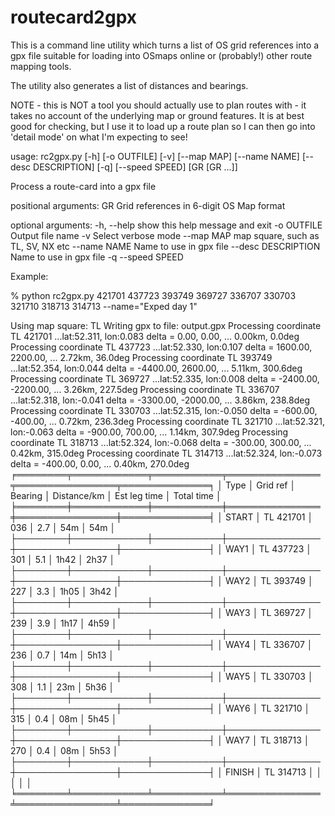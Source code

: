 # routecard2gpx

This is a command line utility which turns a list of OS grid references into a gpx file
suitable for loading into OSmaps online or (probably!) other route mapping tools.

The utility also generates a list of distances and bearings.

NOTE - this is NOT a tool you should actually use to plan routes with - it takes no
account of the underlying map or ground features. It is at best good for checking,
but I use it to load up a route plan so I can then go into 'detail mode' on what
I'm expecting to see!

usage: rc2gpx.py [-h] [-o OUTFILE] [-v] [--map MAP] [--name NAME] [--desc DESCRIPTION] [-q] [--speed SPEED] [GR [GR ...]]

Process a route-card into a gpx file

positional arguments:
  GR                  Grid references in 6-digit OS Map format

optional arguments:
  -h, --help          show this help message and exit
  -o OUTFILE          Output file name
  -v                  Select verbose mode
  --map MAP           map square, such as TL, SV, NX etc
  --name NAME         Name to use in gpx file
  --desc DESCRIPTION  Name to use in gpx file
  -q
  --speed SPEED
  
  
  Example:
  
%  python rc2gpx.py 421701 437723 393749 369727 336707 330703 321710 318713 314713 --name="Exped day 1"

Using map square: TL
Writing gpx to file: output.gpx
Processing coordinate TL 421701 ...lat:52.311, lon:0.083  delta = 0.00, 0.00,  ... 0.00km, 0.0deg
Processing coordinate TL 437723 ...lat:52.330, lon:0.107  delta = 1600.00, 2200.00,  ... 2.72km, 36.0deg
Processing coordinate TL 393749 ...lat:52.354, lon:0.044  delta = -4400.00, 2600.00,  ... 5.11km, 300.6deg
Processing coordinate TL 369727 ...lat:52.335, lon:0.008  delta = -2400.00, -2200.00,  ... 3.26km, 227.5deg
Processing coordinate TL 336707 ...lat:52.318, lon:-0.041  delta = -3300.00, -2000.00,  ... 3.86km, 238.8deg
Processing coordinate TL 330703 ...lat:52.315, lon:-0.050  delta = -600.00, -400.00,  ... 0.72km, 236.3deg
Processing coordinate TL 321710 ...lat:52.321, lon:-0.063  delta = -900.00, 700.00,  ... 1.14km, 307.9deg
Processing coordinate TL 318713 ...lat:52.324, lon:-0.068  delta = -300.00, 300.00,  ... 0.42km, 315.0deg
Processing coordinate TL 314713 ...lat:52.324, lon:-0.073  delta = -400.00, 0.00,  ... 0.40km, 270.0deg
╒════════╤════════════╤═══════════╤═══════════════╤════════════════╤══════════════╕
│ Type   │ Grid ref   │ Bearing   │ Distance/km   │ Est leg time   │ Total time   │
╞════════╪════════════╪═══════════╪═══════════════╪════════════════╪══════════════╡
│ START  │ TL 421701  │ 036       │ 2.7           │ 54m            │ 54m          │
├────────┼────────────┼───────────┼───────────────┼────────────────┼──────────────┤
│ WAY1   │ TL 437723  │ 301       │ 5.1           │ 1h42           │ 2h37         │
├────────┼────────────┼───────────┼───────────────┼────────────────┼──────────────┤
│ WAY2   │ TL 393749  │ 227       │ 3.3           │ 1h05           │ 3h42         │
├────────┼────────────┼───────────┼───────────────┼────────────────┼──────────────┤
│ WAY3   │ TL 369727  │ 239       │ 3.9           │ 1h17           │ 4h59         │
├────────┼────────────┼───────────┼───────────────┼────────────────┼──────────────┤
│ WAY4   │ TL 336707  │ 236       │ 0.7           │ 14m            │ 5h13         │
├────────┼────────────┼───────────┼───────────────┼────────────────┼──────────────┤
│ WAY5   │ TL 330703  │ 308       │ 1.1           │ 23m            │ 5h36         │
├────────┼────────────┼───────────┼───────────────┼────────────────┼──────────────┤
│ WAY6   │ TL 321710  │ 315       │ 0.4           │ 08m            │ 5h45         │
├────────┼────────────┼───────────┼───────────────┼────────────────┼──────────────┤
│ WAY7   │ TL 318713  │ 270       │ 0.4           │ 08m            │ 5h53         │
├────────┼────────────┼───────────┼───────────────┼────────────────┼──────────────┤
│ FINISH │ TL 314713  │           │               │                │              │
╘════════╧════════════╧═══════════╧═══════════════╧════════════════╧══════════════╛
